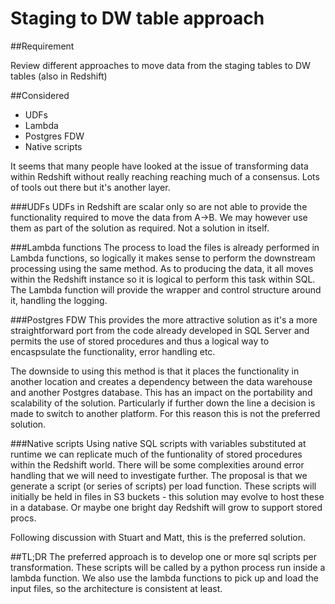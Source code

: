 # Staging to DW table approach

##Requirement

Review different approaches to move data from the staging tables to DW tables (also in Redshift)

##Considered
* UDFs
* Lambda
* Postgres FDW
* Native scripts

It seems that many people have looked at the issue of transforming data within Redshift without really reaching reaching much of a consensus.
Lots of tools out there but it's another layer. 

###UDFs
UDFs in Redshift are scalar only so are not able to provide the functionality required to move the data from A->B. We may however use them as part 
of the solution as required. Not a solution in itself.

###Lambda functions
The process to load the files is already performed in Lambda functions, so logically it makes sense to perform the downstream processing 
using the same method. As to producing the data, it all moves within the Redshift instance so it is logical to perform this task within SQL. 
The Lambda function will provide the wrapper and control structure around it, handling the logging.

###Postgres FDW
This provides the more attractive solution as it's a more straightforward port from the code already developed in SQL Server and permits the use
of stored procedures and thus a logical way to encaspsulate the functionality, error handling etc.

The downside to using this method is that it places the functionality in another location and creates a dependency between the data warehouse 
and another Postgres database. This has an impact on the portability and scalability of the solution. Particularly if further down the line a
decision is made to switch to another platform. For this reason this is not the preferred solution.

###Native scripts
Using native SQL scripts with variables substituted at runtime we can replicate much of the funtionality of stored procedures within the Redshift 
world. There will be some complexities around error handling that we will need to investigate further. The proposal is that we generate a script
(or series of scripts) per load function. These scripts will initially be held in files in S3 buckets - this solution may evolve to host these 
in a database. Or maybe one bright day Redshift will grow to support stored procs.

Following discussion with Stuart and Matt, this is the preferred solution.


##TL;DR
The preferred approach is to develop one or more sql scripts per transformation. These scripts will be called by a python process run inside 
a lambda function. We also use the lambda functions to pick up and load the input files, so the architecture is consistent at least.